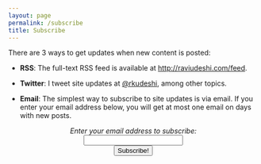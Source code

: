 ```yaml
---
layout: page
permalink: /subscribe
title: Subscribe
---
```


There are 3 ways to get updates when new content is posted:

* **RSS**: The full-text RSS feed is available at <http://raviudeshi.com/feed>.

* **Twitter**: I tweet site updates at [@rkudeshi](http://twitter.com/rkudeshi), among other topics.

* **Email**: The simplest way to subscribe to site updates is via email. If you enter your email address below, you will get at most one email on days with new posts.

<div class="breakoutBox message" style="width:70%;margin:auto;"><form style="text-align: center" action="http://www.feedburner.com/fb/a/emailverify" method="post"><em>Enter your email address to subscribe:</em><br/><input style="width: 200px;" name="email" /><input name="url" type="hidden" value="http://feeds.feedburner.com/~e?ffid=206630" /><input name="title" type="hidden" value="RaviUdeshi.com" /><input name="loc" type="hidden" value="en_US" /><br /><input type="submit" value="Subscribe!" /></form></div>